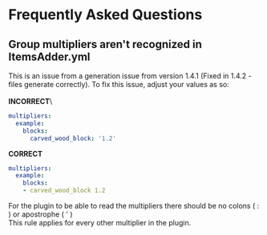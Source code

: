 # Frequently Asked Questions

## Group multipliers aren't recognized in ItemsAdder.yml

This is an issue from a generation issue from version 1.4.1 (Fixed in 1.4.2 - files generate correctly). To fix this issue, adjust your values as so:\
\
**INCORRECT**\


```yaml
multipliers:
  example:
    blocks:
      carved_wood_block: '1.2'
```

**CORRECT**

```yaml
multipliers:
  example:
    blocks:
    - carved_wood_block 1.2
```

For the plugin to be able to read the multipliers there should be no colons ( : ) or apostrophe ( ' )\
This rule applies for every other multiplier in the plugin.
